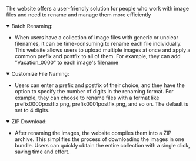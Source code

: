 The website offers a user-friendly solution for people who work with image files and need to rename and manage them more efficiently

<details open>
    <summary>Batch Renaming: </summary>
    <ul>
        <li>  When users have a collection of image files with generic or unclear filenames, it can be time-consuming to rename each file individually. This website allows users to upload multiple images at once and apply a common prefix and postfix to all of them. For example, they can add "Vacation_0000" to each image's filename</li>
    </ul>
</details>

<details open>
    <summary>Customize File Naming: </summary>
    <ul>
        <li>  Users can enter a prefix and postfix of their choice, and they have the option to specify the number of digits in the renaming format. For example, they can choose to rename files with a format like prefix0000postfix.png, prefix0001postfix.png, and so on. The default is set to 4 digits.</li>
    </ul>
</details>

<details open>
    <summary>ZIP Download: </summary>
    <ul>
        <li> After renaming the images, the website compiles them into a ZIP archive. This simplifies the process of downloading the images in one bundle. Users can quickly obtain the entire collection with a single click, saving time and effort.</li>
    </ul>
</details>

